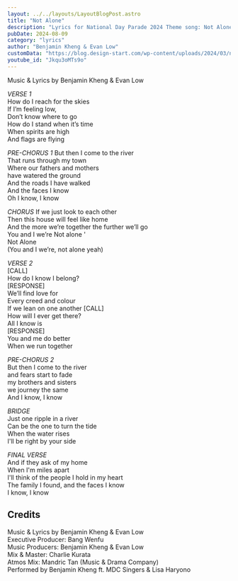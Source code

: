 ```yaml
---
layout: ../../layouts/LayoutBlogPost.astro
title: "Not Alone"
description: "Lyrics for National Day Parade 2024 Theme song: Not Alone"
pubDate: 2024-08-09
category: "lyrics"
author: "Benjamin Kheng & Evan Low"
customData: "https://blog.design-start.com/wp-content/uploads/2024/03/ndplogo2024.jpg"
youtube_id: "Jkqu3oMTs9o"
---
```


Music & Lyrics by Benjamin Kheng & Evan Low  

_VERSE 1_  
How do I reach for the skies  
If I’m feeling low,  
Don’t know where to go  
How do I stand when it’s time  
When spirits are high  
And flags are flying  
  
_PRE-CHORUS 1_
But then I come to the river  
That runs through my town  
Where our fathers and mothers  
have watered the ground  
And the roads I have walked  
And the faces I know  
Oh I know, I know  
  
_CHORUS_
If we just look to each other  
Then this house will feel like home  
And the more we’re together the further we’ll go  
You and I we’re Not alone '  
Not Alone  
(You and I we’re, not alone yeah)  
  
_VERSE 2_  
[CALL]  
How do I know I belong?  
[RESPONSE]  
We’ll find love for  
Every creed and colour  
If we lean on one another 
[CALL]  
How will I ever get there?  
All I know is  
[RESPONSE]  
You and me do better  
When we run together  
  
_PRE-CHORUS 2_  
But then I come to the river  
and fears start to fade  
my brothers and sisters  
we journey the same  
And I know, I know  
  
_BRIDGE_  
Just one ripple in a river  
Can be the one to turn the tide  
When the water rises  
I'll be right by your side  
  
_FINAL VERSE_  
And if they ask of my home  
When I'm miles apart  
I'll think of the people I hold in my heart  
The family I found, and the faces I know  
I know, I know  
  
## Credits  
Music & Lyrics by Benjamin Kheng & Evan Low  
Executive Producer: Bang Wenfu  
Music Producers: Benjamin Kheng & Evan Low  
Mix & Master: Charlie Kurata  
Atmos Mix: Mandric Tan (Music & Drama Company)  
Performed by Benjamin Kheng ft. MDC Singers & Lisa Haryono
